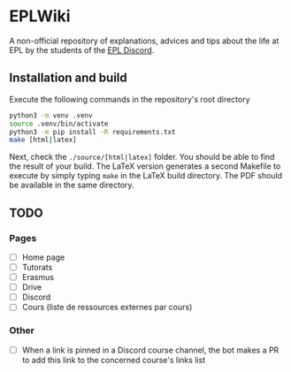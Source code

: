 # EPLWiki
A non-official repository of explanations, advices and tips about the life at EPL by the students of the [EPL Discord](https://discord.gg/3ZH2YWhsCa).

## Installation and build

Execute the following commands in the repository's root directory

```sh
python3 -m venv .venv
source .venv/bin/activate
python3 -m pip install -R requirements.txt
make [html|latex]
```
Next, check the `./source/[html|latex]` folder. You should be able to find the result of your build. The LaTeX version generates a second Makefile to execute by simply typing `make` in the LaTeX build directory. The PDF should be available in the same directory.

## TODO
### Pages
 - [ ] Home page
 - [ ] Tutorats
 - [ ] Erasmus
 - [ ] Drive
 - [ ] Discord
 - [ ] Cours (liste de ressources externes par cours)

### Other
 - [ ] When a link is pinned in a Discord course channel, the bot makes a PR to add this link to the concerned course's links list

